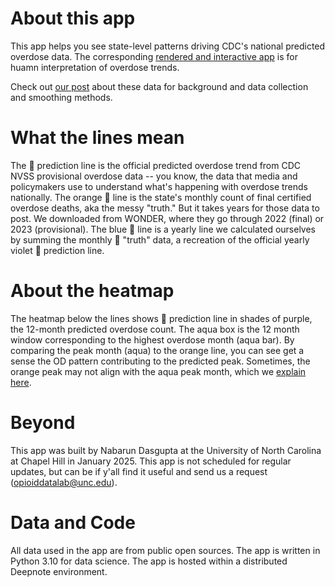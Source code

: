 # About this app
This app helps you see state-level patterns driving CDC's national predicted overdose data. The corresponding [rendered and interactive app](https://deepnote.com/app/opioiddatalab/WONDER-vs-12-month-Predicted-OD-data-ce7d8424-642b-490e-b484-ef63058a2a98) is for huamn interpretation of overdose trends.

Check out [our post](https://opioiddatalab.ghost.io/peak-od-phenotypes/) about these data for background and data collection and smoothing methods.

# What the lines mean
The 💜 prediction line is the official predicted overdose trend from CDC NVSS provisional overdose data -- you know, the data that media and policymakers use to understand what's happening with overdose trends nationally. The orange 🍊 line is the state's monthly count of final certified overdose deaths, aka the messy "truth." But it takes years for those data to post. We downloaded from WONDER, where they go through 2022 (final) or 2023 (provisional). The blue 💙 line is a yearly line we calculated ourselves by summing the monthly 🍊 "truth" data, a recreation of the official yearly violet 💜 prediction line. 

# About the heatmap
The heatmap below the lines shows 💜 prediction line in shades of purple, the 12-month predicted overdose count. The aqua box is the 12 month window corresponding to the highest overdose month (aqua bar). By comparing the peak month (aqua) to the orange line, you can see get a sense the OD pattern contributing to the predicted peak. Sometimes, the orange peak may not align with the aqua peak month, which we [explain here](https://opioiddatalab.ghost.io/peak-od-phenotypes/).

# Beyond
This app was built by Nabarun Dasgupta at the University of North Carolina at Chapel Hill in January 2025. This app is not scheduled for regular updates, but can be if y'all find it useful and send us a request (opioiddatalab@unc.edu).

# Data and Code
All data used in the app are from public open sources. The app is written in Python 3.10 for data science. The app is hosted within a distributed Deepnote environment. 
